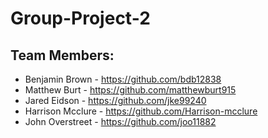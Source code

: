 # Group-Project-2

## Team Members:
* Benjamin Brown - https://github.com/bdb12838
* Matthew Burt - https://github.com/matthewburt915
* Jared Eidson - https://github.com/jke99240
* Harrison Mcclure - https://github.com/Harrison-mcclure
* John Overstreet - https://github.com/joo11882

